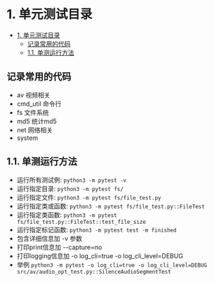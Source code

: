 # 1. 单元测试目录

- [1. 单元测试目录](#1-单元测试目录)
  - [记录常用的代码](#记录常用的代码)
  - [1.1. 单测运行方法](#11-单测运行方法)

## 记录常用的代码

- av 视频相关
- cmd_util 命令行
- fs 文件系统
- md5 统计md5
- net 网络相关
- system 

## 1.1. 单测运行方法

- 运行所有测试例: `python3 -m pytest -v`
- 运行指定目录: `python3 -m pytest fs/`
- 运行指定文件: `python3 -m pytest fs/file_test.py`
- 运行指定类或函数: `python3 -m pytest fs/file_test.py::FileTest`
- 运行指定类函数: `python3 -m pytest fs/file_test.py::FileTest::test_file_size`
- 运行指定标记函数: `python3 -m pytest test -m finished`
- 包含详细信息加 -v 参数
- 打印print信息加 --capture=no
- 打印logging信息加  -o log_cli=true -o log_cli_level=DEBUG
- 举例 `python3 -m pytest -o log_cli=true -o log_cli_level=DEBUG src/av/audio_opt_test.py::SilenceAudioSegmentTest`
